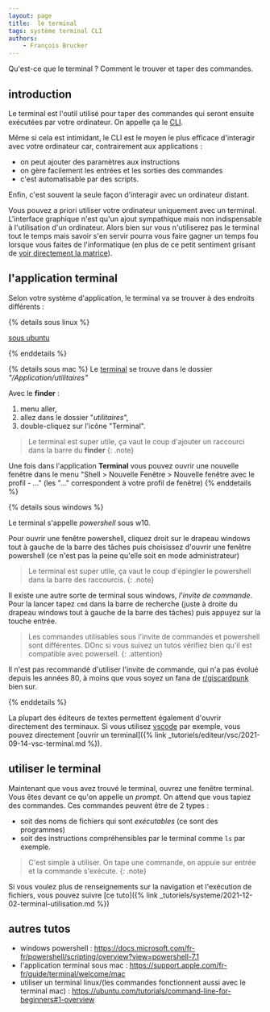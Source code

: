 ```yaml
---
layout: page
title:  le terminal
tags: système terminal CLI
authors: 
    - François Brucker
---
```


Qu'est-ce que le terminal ? Comment le trouver et taper des commandes.

<!--more-->

## introduction

Le terminal est l'outil utilisé pour taper des commandes qui seront ensuite exécutées par votre ordinateur. On appelle ça le [CLI](https://fr.wikipedia.org/wiki/Interface_en_ligne_de_commande).

Même si cela est intimidant, le CLI est le moyen le plus efficace d'interagir avec votre ordinateur car, contrairement aux applications :

* on peut ajouter des paramètres aux instructions
* on gère facilement les entrées et les sorties des commandes
* c'est automatisable par des scripts.

Enfin, c'est souvent la seule façon d'interagir avec un ordinateur distant.

Vous pouvez a priori utiliser votre ordinateur uniquement avec un terminal. L'interface graphique n'est qu'un ajout sympathique mais non indispensable à l'utilisation d'un ordinateur. Alors bien sur vous n'utiliserez pas le terminal tout le temps mais savoir s'en servir pourra vous faire gagner un temps fou lorsque vous faites de l'informatique (en plus de ce petit sentiment grisant de [voir directement la matrice](https://www.youtube.com/watch?v=MvEXkd3O2ow)).

## l'application terminal

Selon votre système d'application, le terminal va se trouver à des endroits différents :

{% details sous linux %}

[sous ubuntu](https://doc.ubuntu-fr.org/terminal)

{% enddetails %}

{% details sous mac %}
Le [terminal](https://www.howtogeek.com/682770/how-to-open-the-terminal-on-a-mac/) se trouve dans le dossier *"/Application/utilitaires"*

Avec le **finder** :

1. menu aller,
2. allez dans le dossier "*utilitaires*",
3. double-cliquez sur l'icône "Terminal".

> Le terminal est super utile, ça vaut le coup d'ajouter un raccourci dans la barre du **finder**
{: .note}

Une fois dans l'application **Terminal** vous pouvez ouvrir une nouvelle fenêtre dans le menu "Shell > Nouvelle Fenêtre > Nouvelle fenêtre avec le profil - ..." (les "..." correspondent à votre profil de fenêtre)
{% enddetails %}

{% details sous windows %}

Le terminal s'appelle *powershell* sous w10.

Pour ouvrir une fenêtre powershell, cliquez droit sur le drapeau windows tout à gauche de la barre des tâches puis choisissez d'ouvrir une fenêtre powershell (ce n'est pas la peine qu'elle soit en mode administrateur)

> Le terminal est super utile, ça vaut le coup d'épingler le powershell dans la barre des raccourcis.
{: .note}

Il existe une autre sorte de terminal sous windows, *l'invite de commande*. Pour la lancer tapez `cmd` dans la barre de recherche (juste à droite du drapeau windows tout à gauche de la barre des tâches) puis appuyez sur la touche entrée.

> Les commandes utilisables sous l'invite de commandes et powershell sont différentes. DOnc si vous suivez un tutos vérifiez bien qu'il est compatible avec powersell.
{: .attention}

Il n'est pas recommandé d'utiliser l'invite de commande, qui n'a pas évolué depuis les années 80, à moins que vous soyez un fana de [r/giscardpunk](https://www.reddit.com/r/Giscardpunk/) bien sur.

{% enddetails %}

La plupart des éditeurs de textes permettent également d'ouvrir directement des terminaux. Si vous utilisez [vscode](https://code.visualstudio.com/) par exemple, vous pouvez directement [ouvrir un terminal]({% link _tutoriels/editeur/vsc/2021-09-14-vsc-terminal.md %}).

## utiliser le terminal

Maintenant que vous avez trouvé le terminal, ouvrez une fenêtre terminal. Vous êtes devant ce qu'on appelle un *prompt*. On attend que vous tapiez des commandes. Ces commandes peuvent être de 2 types :

* soit des noms de fichiers qui sont *exécutables* (ce sont des programmes)
* soit des instructions compréhensibles par le terminal comme `ls` par exemple.

> C'est simple à utiliser. On tape une commande, on appuie sur entrée et la commande s'exécute.
{: .note}

Si vous voulez plus de renseignements sur la navigation et l'exécution de fichiers, vous pouvez suivre [ce tuto]({% link _tutoriels/systeme/2021-12-02-terminal-utilisation.md %})

## autres tutos

* windows powershell : <https://docs.microsoft.com/fr-fr/powershell/scripting/overview?view=powershell-7.1>
* l'application terminal sous mac : <https://support.apple.com/fr-fr/guide/terminal/welcome/mac>
* utiliser un terminal linux/(les commandes fonctionnent aussi avec le terminal mac) : <https://ubuntu.com/tutorials/command-line-for-beginners#1-overview>
